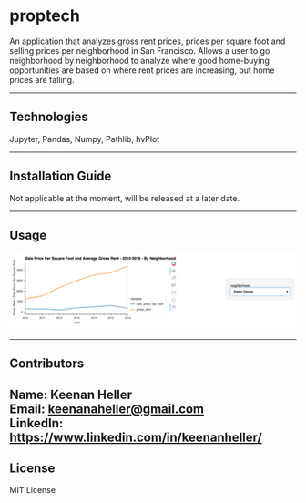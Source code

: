 # proptech
An application that analyzes gross rent prices, prices per square foot and selling prices per neighborhood in San Francisco. Allows a user to go neighborhood by neighborhood to analyze
where good home-buying opportunities are based on where rent prices are increasing, but home prices are falling.


---

## Technologies
Jupyter, Pandas, Numpy, Pathlib, hvPlot

---

## Installation Guide
Not applicable at the moment, will be released at a later date.

---

## Usage
<img src="Images/pricing-info-by-neighborhood.png" alt="prop tech image" width="700" />

---

## Contributors

Name: Keenan Heller<br />
Email: keenanaheller@gmail.com<br />
LinkedIn: https://www.linkedin.com/in/keenanheller/<br />
---

## License

MIT License
